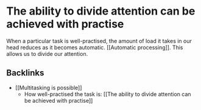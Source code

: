 # The ability to divide attention can be achieved with practise
When a particular task is well-practised, the amount of load it takes in our head reduces as it becomes automatic. [[Automatic processing]]. This allows us to divide our attention.

## Backlinks
* [[Multitasking is possible]]
	* How well-practised the task is: [[The ability to divide attention can be achieved with practise]]

<!-- #evergreen -->

<!-- {BearID:C6B081E3-750A-43BA-8EA1-F06BD7794B70-652-000001CDD8B50F75} -->
